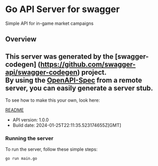 # Go API Server for swagger

Simple API for in-game market campaigns

## Overview
This server was generated by the [swagger-codegen]
(https://github.com/swagger-api/swagger-codegen) project.  
By using the [OpenAPI-Spec](https://github.com/OAI/OpenAPI-Specification) from a remote server, you can easily generate a server stub.  
-

To see how to make this your own, look here:

[README](https://github.com/swagger-api/swagger-codegen/blob/master/README.md)

- API version: 1.0.0
- Build date: 2024-01-25T22:11:35.523174655Z[GMT]


### Running the server
To run the server, follow these simple steps:

```
go run main.go
```

